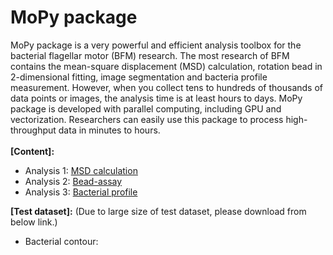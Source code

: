 # MoPy package
MoPy package is a very powerful and efficient analysis toolbox for the bacterial flagellar motor (BFM) research. The most research of BFM contains the mean-square displacement (MSD) calculation, rotation bead in 2-dimensional fitting, image segmentation and bacteria profile measurement. However, when you collect tens to hundreds of thousands of data points or images, the analysis time is at least hours to days. MoPy package is developed with parallel computing, including GPU and vectorization. Researchers can easily use this package to process high-throughput data in minutes to hours.\
\
**[Content]:**
- Analysis 1: [MSD calculation](https://github.com/xiangyu066/MoPy)
- Analysis 2: [Bead-assay](https://github.com/xiangyu066/MoPy)
- Analysis 3: [Bacterial profile](https://github.com/xiangyu066/MoPy)

**[Test dataset]:** (Due to large size of test dataset, please download from below link.)
- Bacterial contour:
